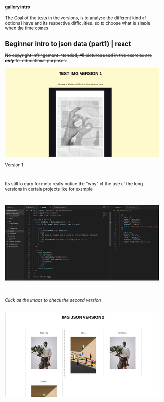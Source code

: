 #### gallery intro

<p> The Goal of the tests in the versions, is  to analyse
the different kind of options i have and its respective difficulties, so
to choose what is simple when the time comes</p>

## Beginner intro to json data (part1) | react

~~No copyright infringement intended, All pictures used in this exercise are **_only_** for educational purposes.~~

![preview](./public/img/1b.jpg)

<p>Version 1 </p>

<br>

<p> Its still to eary for meto really notice the "why" of the use of the long versions in certain projects like for example </p>

<br>

![preview](./public/img/a.jpg)

<br>

###### Click on the image to check the second version

[<img src="./public/img/2b.jpg">](https://youtu.be/Bk1J_TbwUds)
